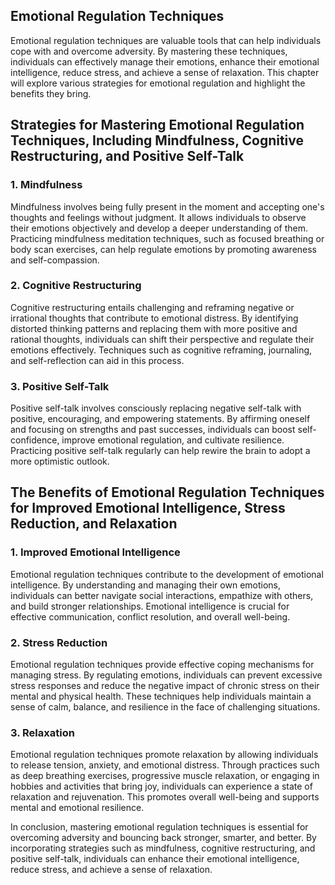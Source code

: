 
## Emotional Regulation Techniques

Emotional regulation techniques are valuable tools that can help individuals cope with and overcome adversity. By mastering these techniques, individuals can effectively manage their emotions, enhance their emotional intelligence, reduce stress, and achieve a sense of relaxation. This chapter will explore various strategies for emotional regulation and highlight the benefits they bring.

## Strategies for Mastering Emotional Regulation Techniques, Including Mindfulness, Cognitive Restructuring, and Positive Self-Talk

### 1\. Mindfulness

Mindfulness involves being fully present in the moment and accepting one's thoughts and feelings without judgment. It allows individuals to observe their emotions objectively and develop a deeper understanding of them. Practicing mindfulness meditation techniques, such as focused breathing or body scan exercises, can help regulate emotions by promoting awareness and self-compassion.

### 2\. Cognitive Restructuring

Cognitive restructuring entails challenging and reframing negative or irrational thoughts that contribute to emotional distress. By identifying distorted thinking patterns and replacing them with more positive and rational thoughts, individuals can shift their perspective and regulate their emotions effectively. Techniques such as cognitive reframing, journaling, and self-reflection can aid in this process.

### 3\. Positive Self-Talk

Positive self-talk involves consciously replacing negative self-talk with positive, encouraging, and empowering statements. By affirming oneself and focusing on strengths and past successes, individuals can boost self-confidence, improve emotional regulation, and cultivate resilience. Practicing positive self-talk regularly can help rewire the brain to adopt a more optimistic outlook.

## The Benefits of Emotional Regulation Techniques for Improved Emotional Intelligence, Stress Reduction, and Relaxation

### 1\. Improved Emotional Intelligence

Emotional regulation techniques contribute to the development of emotional intelligence. By understanding and managing their own emotions, individuals can better navigate social interactions, empathize with others, and build stronger relationships. Emotional intelligence is crucial for effective communication, conflict resolution, and overall well-being.

### 2\. Stress Reduction

Emotional regulation techniques provide effective coping mechanisms for managing stress. By regulating emotions, individuals can prevent excessive stress responses and reduce the negative impact of chronic stress on their mental and physical health. These techniques help individuals maintain a sense of calm, balance, and resilience in the face of challenging situations.

### 3\. Relaxation

Emotional regulation techniques promote relaxation by allowing individuals to release tension, anxiety, and emotional distress. Through practices such as deep breathing exercises, progressive muscle relaxation, or engaging in hobbies and activities that bring joy, individuals can experience a state of relaxation and rejuvenation. This promotes overall well-being and supports mental and emotional resilience.

In conclusion, mastering emotional regulation techniques is essential for overcoming adversity and bouncing back stronger, smarter, and better. By incorporating strategies such as mindfulness, cognitive restructuring, and positive self-talk, individuals can enhance their emotional intelligence, reduce stress, and achieve a sense of relaxation.
